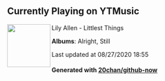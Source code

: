 ## Currently Playing on YTMusic

[<img align="left" width="100" src="https://lh3.googleusercontent.com/hHXJ7-ozYfhRGiFTzSTRUoXN-JNyUcv0vn_GY50Qhoe2YZDOowyDcqxYhWCz1Pm_DbDWW8564DWPRlbR">](https://music.youtube.com/channel/UCKrQHxsP6Z3shDF1-QN0GCA)

Lily Allen - Littlest Things

**Albums**: Alright, Still

Last updated at 08/27/2020 18:55

#### Generated with [20chan/github-now](https://github.com/20chan/github-now)


<!--
**20chan/20chan** is a ✨ _special_ ✨ repository because its `README.md` (this file) appears on your GitHub profile.

Here are some ideas to get you started:

- 🔭 I’m currently working on ...
- 🌱 I’m currently learning ...
- 👯 I’m looking to collaborate on ...
- 🤔 I’m looking for help with ...
- 💬 Ask me about ...
- 📫 How to reach me: ...
- 😄 Pronouns: ...
- ⚡ Fun fact: ...
-->
